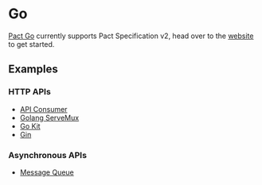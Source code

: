 # Go

[Pact Go](https://github.com/pact-foundation/pact-go/) currently supports Pact Specification v2,
head over to the [website](https://github.com/pact-foundation/pact-go/) to get started.

## Examples

### HTTP APIs

- [API Consumer](https://github.com/pact-foundation/pact-go/tree/master/examples/)
- [Golang ServeMux](https://github.com/pact-foundation/pact-go/tree/master/examples/mux)
- [Go Kit](https://github.com/pact-foundation/pact-go/tree/master/examples/go-kit)
- [Gin](https://github.com/pact-foundation/pact-go/tree/master/examples/gin)

### Asynchronous APIs

- [Message Queue](https://github.com/pact-foundation/pact-go/tree/master/examples/messages)
